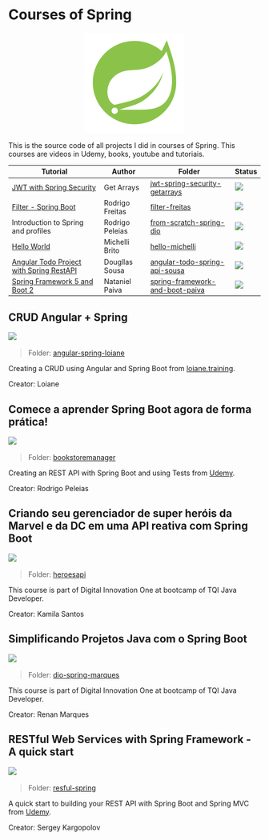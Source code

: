# Courses of Spring

<p align="center"> 
<img src=".github/logo.png">
</p>

This is the source code of all projects I did in courses of Spring. This courses are videos in Udemy, books, youtube and tutoriais.

| Tutorial                                               | Author        | Folder                                                       | Status                                                       |
|----------------------------------------------------    |---------------|--------------------------------------------------------------|--------------------------------------------------------------|
|[JWT with Spring Security](https://youtu.be/mYKf4pufQWA)|Get Arrays     |[jwt-spring-security-getarrays](jwt-spring-security-getarrays)|![](https://img.shields.io/badge/status-completed-brightgreen)|
|[Filter - Spring Boot](https://youtu.be/0Vd_XOY_VxY)    |Rodrigo Freitas|[filter-freitas](filter-freitas)                              |![](https://img.shields.io/badge/status-completed-brightgreen)|
|Introduction to Spring and profiles|Rodrigo Peleias|[from-scratch-spring-dio](from-scratch-spring-dio)|![](https://img.shields.io/badge/status-completed-brightgreen)|
|[Hello World](https://youtu.be/FasCDiQVp3o)             |Michelli Brito |[hello-michelli](hello-michelli)                              |![](https://img.shields.io/badge/status-completed-brightgreen)|
|[Angular Todo Project with Spring RestAPI](https://www.udemy.com/course/angular-10-spring-boot-com-deploy-no-heroku-e-github-pages/)|Dougllas Sousa|[angular-todo-spring-api-sousa](angular-todo-spring-api-sousa)|![](https://img.shields.io/badge/status-completed-brightgreen)|
|[Spring Framework 5 and Boot 2](https://www.udemy.com/course/spring-framework-5-spring-boot-2/)|Nataniel Paiva|[spring-framework-and-boot-paiva](spring-framework-and-boot-paiva)|![](https://img.shields.io/badge/status-completed-brightgreen)|

## CRUD Angular + Spring
![](https://img.shields.io/badge/status-in%20progress-blue)

> Folder: [angular-spring-loiane](angular-spring-loiane)

Creating a CRUD using Angular and Spring Boot from [loiane.training](https://loiane.training/curso/crud-angular-spring).

Creator: Loiane

## Comece a aprender Spring Boot agora de forma prática!
![](https://img.shields.io/badge/status-in%20progress-blue)

> Folder: [bookstoremanager](bookstoremanager)

Creating an REST API with Spring Boot and using Tests from [Udemy](https://www.udemy.com/course/comece-a-aprender-spring-boot-agora-de-forma-pratica/).

Creator: Rodrigo Peleias

## Criando seu gerenciador de super heróis da Marvel e da DC em uma API reativa com Spring Boot
![](https://img.shields.io/badge/status-completed-brightgreen)

> Folder: [heroesapi](heroesapi)

This course is part of Digital Innovation One at bootcamp of TQI Java Developer.

Creator: Kamila Santos

## Simplificando Projetos Java com o Spring Boot
![](https://img.shields.io/badge/status-completed-brightgreen)

> Folder: [dio-spring-marques](dio-spring-marques)

This course is part of Digital Innovation One at bootcamp of TQI Java Developer.

Creator: Renan Marques

## RESTful Web Services with Spring Framework - A quick start
![](https://img.shields.io/badge/status-in%20progress-blue)

> Folder: [resful-spring](resful-spring)

A quick start to building your REST API with Spring Boot and Spring MVC from [Udemy](https://www.udemy.com/course/restful-web-services-with-spring-framework-a-quick-start/).

Creator: Sergey Kargopolov
